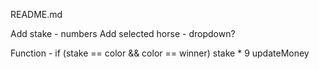 README.md

Add stake - numbers
Add selected horse - dropdown?

Function - if (stake == color && color == winner) 
            stake * 9 
            updateMoney


